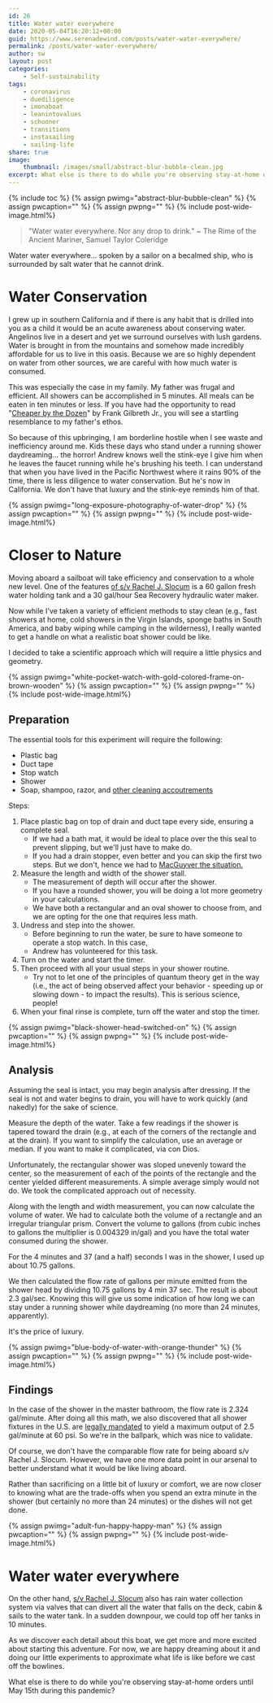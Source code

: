 ```yaml
---
id: 26
title: Water water everywhere
date: 2020-05-04T16:20:12+00:00
guid: https://www.serenadewind.com/posts/water-water-everywhere/
permalink: /posts/water-water-everywhere/
author: sw
layout: post
categories:
    - Self-sustainability
tags:
    - coronavirus
    - duediligence
    - imonaboat
    - leanintovalues
    - schooner
    - transitions
    - instasailing
    - sailing-life
share: true
image:
    thumbnail: /images/small/abstract-blur-bubble-clean.jpg 
excerpt: What else is there to do while you're observing stay-at-home orders until May 15th during this pandemic? We performed a little experiment at home to measure the amount of water used while showering so we could figure out how long can we daydream in the shower.
---
```

{% include toc %}
{% assign pwimg="abstract-blur-bubble-clean" %}
{% assign pwcaption="" %}
{% assign pwpng="" %}
{% include post-wide-image.html%}

>"Water water everywhere. Nor any drop to drink." ~ The Rime of the Ancient Mariner, Samuel Taylor Coleridge

Water water everywhere... spoken by a sailor on a becalmed ship, who is surrounded by salt water that he cannot drink.

# Water Conservation

I grew up in southern California and if there is any habit that is drilled into you as a child it would be an acute awareness about conserving water. Angelinos live in a desert and yet we surround ourselves with lush gardens. Water is brought in from the mountains and somehow made incredibly affordable for us to live in this oasis. Because we are so highly dependent on water from other sources, we are careful with how much water is consumed.

This was especially the case in my family. My father was frugal and efficient. All showers can be accomplished in 5 minutes. All meals can be eaten in ten minutes or less. If you have had the opportunity to read "[Cheaper by the Dozen](https://www.amazon.com/Cheaper-Dozen-Perennial-Classics-Gilbreth/dp/006008460X "Cheaper by the Dozen")" by Frank Gilbreth Jr., you will see a startling resemblance to my father's ethos.

So because of this upbringing, I am borderline hostile when I see waste and inefficiency around me. Kids these days who stand under a running shower daydreaming... the horror! Andrew knows well the stink-eye I give him when he leaves the faucet running while he's brushing his teeth. I can understand that when you have lived in the Pacific Northwest where it rains 90% of the time, there is less diligence to water conservation. But he's now in California. We don't have that luxury and the stink-eye reminds him of that.

{% assign pwimg="long-exposure-photography-of-water-drop" %}
{% assign pwcaption="" %}
{% assign pwpng="" %}
{% include post-wide-image.html%}


# Closer to Nature

Moving aboard a sailboat will take efficiency and conservation to a whole new level. One of the features [of s/v Rachel J. Slocum](https://www.serenadewind.com/posts/when-first-we-saw-rachel-j-slocum/ "s/v Rachel J Slocum") is a 60 gallon fresh water holding tank and a 30 gal/hour Sea Recovery hydraulic water maker.

Now while I've taken a variety of efficient methods to stay clean (e.g., fast showers at home, cold showers in the Virgin Islands, sponge baths in South America, and baby wiping while camping in the wilderness), I really wanted to get a handle on what a realistic boat shower could be like.

I decided to take a scientific approach which will require a little physics and geometry.

{% assign pwimg="white-pocket-watch-with-gold-colored-frame-on-brown-wooden" %}
{% assign pwcaption="" %}
{% assign pwpng="" %}
{% include post-wide-image.html%}


## Preparation

The essential tools for this experiment will require the following:

-   Plastic bag
-   Duct tape
-   Stop watch
-   Shower
-   Soap, shampoo, razor, and [other cleaning accoutrements](https://www.serenadewind.com/posts/going-green/ "various options")

Steps:

1.  Place plastic bag on top of drain and duct tape every side, ensuring a complete seal.
    -   If we had a bath mat, it would be ideal to place over the this seal to prevent slipping, but we'll just have to make do.
    -   If you had a drain stopper, even better and you can skip the first two steps. But we don't, hence we had to [MacGuyver the situation.](https://www.serenadewind.com/posts/upcycle-r-us/)
2.  Measure the length and width of the shower stall.
    -   The measurement of depth will occur after the shower.
    -   If you have a rounded shower, you will be doing a lot more geometry in your calculations.
    -   We have both a rectangular and an oval shower to choose from, and we are opting for the one that requires less math.
3.  Undress and step into the shower.
    -   Before beginning to run the water, be sure to have someone to operate a stop watch. In this case,
    -   Andrew has volunteered for this task.
4.  Turn on the water and start the timer.
5.  Then proceed with all your usual steps in your shower routine.
    -   Try not to let one of the principles of quantum theory get in the way (i.e., the act of being observed affect your behavior - speeding up or slowing down - to impact the results). This is serious science, people!
6.  When your final rinse is complete, turn off the water and stop the timer.

{% assign pwimg="black-shower-head-switched-on" %}
{% assign pwcaption="" %}
{% assign pwpng="" %}
{% include post-wide-image.html%}


## Analysis

Assuming the seal is intact, you may begin analysis after dressing. If the seal is not and water begins to drain, you will have to work quickly (and nakedly) for the sake of science.

Measure the depth of the water. Take a few readings if the shower is tapered toward the drain (e.g., at each of the corners of the rectangle and at the drain). If you want to simplify the calculation, use an average or median. If you want to make it complicated, via con Dios.

Unfortunately, the rectangular shower was sloped unevenly toward the center, so the measurement of each of the points of the rectangle and the center yielded different measurements. A simple average simply would not do. We took the complicated approach out of necessity.

Along with the length and width measurement, you can now calculate the volume of water. We had to calculate both the volume of a rectangle and an irregular triangular prism. Convert the volume to gallons (from cubic inches to gallons the multiplier is 0.004329 in/gal) and you have the total water consumed during the shower.

For the 4 minutes and 37 (and a half) seconds I was in the shower, I used up about 10.75 gallons.

We then calculated the flow rate of gallons per minute emitted from the shower head by dividing 10.75 gallons by 4 min 37 sec. The result is about 2.3 gal/sec. Knowing this will give us some indication of how long we can stay under a running shower while daydreaming (no more than 24 minutes, apparently).

It's the price of luxury.

{% assign pwimg="blue-body-of-water-with-orange-thunder" %}
{% assign pwcaption="" %}
{% assign pwpng="" %}
{% include post-wide-image.html%}


## Findings

In the case of the shower in the master bathroom, the flow rate is 2.324 gal/minute. After doing all this math, we also discovered that all shower fixtures in the U.S. are [legally mandated](https://www.thespruce.com/determine-faucet-shower-flow-rate-gpm-1824859 "legally mandated") to yield a maximum output of 2.5 gal/minute at 60 psi. So we're in the ballpark, which was nice to validate.

Of course, we don't have the comparable flow rate for being aboard s/v Rachel J. Slocum. However, we have one more data point in our arsenal to better understand what it would be like living aboard.

Rather than sacrificing on a little bit of luxury or comfort, we are now closer to knowing what are the trade-offs when you spend an extra minute in the shower (but certainly no more than 24 minutes) or the dishes will not get done.

{% assign pwimg="adult-fun-happy-happy-man" %}
{% assign pwcaption="" %}
{% assign pwpng="" %}
{% include post-wide-image.html%}


# Water water everywhere

On the other hand, [s/v Rachel J. Slocum](https://www.serenadewind.com/posts/project-slocum-part-1/ "s/v Rachel J Slocum") also has rain water collection system via valves that can divert all the water that falls on the deck, cabin & sails to the water tank. In a sudden downpour, we could top off her tanks in 10 minutes.

As we discover each detail about this boat, we get more and more excited about starting this adventure. For now, we are happy dreaming about it and doing our little experiments to approximate what life is like before we cast off the bowlines.

What else is there to do while you're observing stay-at-home orders until May 15th during this pandemic?
